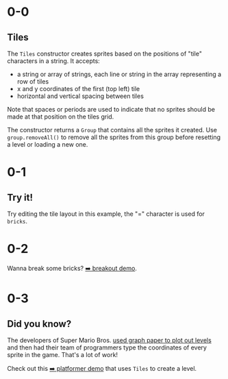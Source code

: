 # 0-0

## Tiles

The `Tiles` constructor creates sprites based on the positions of "tile" characters in a string. It accepts:

- a string or array of strings, each line or string in the array representing a row of tiles
- x and y coordinates of the first (top left) tile
- horizontal and vertical spacing between tiles

Note that spaces or periods are used to indicate that no sprites should be made at that position on the tiles grid.

The constructor returns a `Group` that contains all the sprites it created. Use `group.removeAll()` to remove all the sprites from this group before resetting a level or loading a new one.

# 0-1

## Try it!

Try editing the tile layout in this example, the "=" character is used for `bricks`.

# 0-2

Wanna break some bricks? [➡️ breakout demo](https://openprocessing.org/sketch/1867957).

# 0-3

## Did you know?

The developers of Super Mario Bros. [used graph paper to plot out levels](https://www.youtube.com/watch?v=DLoRd6_a1CI) and then had their team of programmers type the coordinates of every sprite in the game. That's a lot of work!

Check out this [➡️ platformer demo](https://openprocessing.org/sketch/1869796) that uses `Tiles` to create a level.
